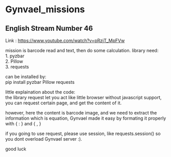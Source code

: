 # Gynvael_missions
## English Stream Number 46
Link : https://www.youtube.com/watch?v=pRzjT_MpFVw

mission is barcode read and text, then do some calculation.
library need:  
	1. pyzbar   
	2. Pillow   
	3. requests  

can be installed by:  
	pip install pyzbar Pillow requests
	
	
little explaination about the code:  
the library request let you act like little browser without javascript support, you can request certain page, and get the content of it.  

however, here the content is barcode image, and we need to extract the information which is equation, Gynvael made it easy by formating it properly with { : } and {  , }  

if you going to use request, please use session, like requests.session() so you dont overload Gynvael server :).  

good luck

